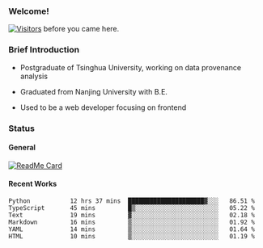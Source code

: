 ### Welcome!

[![Visitors](https://visitor-badge.laobi.icu/badge?page_id=HermitSun.HermitSun)]() before you came here.

### Brief Introduction

- Postgraduate of Tsinghua University, working on data provenance analysis

- Graduated from Nanjing University with B.E.

- Used to be a web developer focusing on frontend

### Status

#### General

[![ReadMe Card](https://github-readme-stats.hermitsun.vercel.app/api?username=HermitSun&count_private=true&show_icons=true)]()

#### Recent Works

<!--START_SECTION:waka-->

```text
Python           12 hrs 37 mins  █████████████████████▓░░░   86.51 %
TypeScript       45 mins         █▒░░░░░░░░░░░░░░░░░░░░░░░   05.22 %
Text             19 mins         ▓░░░░░░░░░░░░░░░░░░░░░░░░   02.18 %
Markdown         16 mins         ▒░░░░░░░░░░░░░░░░░░░░░░░░   01.92 %
YAML             14 mins         ▒░░░░░░░░░░░░░░░░░░░░░░░░   01.64 %
HTML             10 mins         ▒░░░░░░░░░░░░░░░░░░░░░░░░   01.19 %
```

<!--END_SECTION:waka-->
